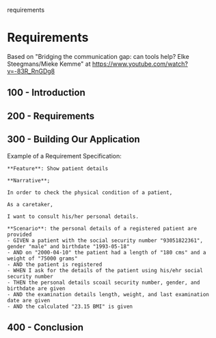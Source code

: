 requirements
# Requirements

Based on "Bridging the communication gap: can tools help? Elke Steegmans/Mieke Kemme" at https://www.youtube.com/watch?v=-83R_RnGDg8

## 100 - Introduction

## 200 - Requirements

## 300 - Building Our Application

Example of a Requirement Specification:

```
**Feature**: Show patient details

**Narrative**;

In order to check the physical condition of a patient,

As a caretaker,

I want to consult his/her personal details.

**Scenario**: the personal details of a registered patient are provided
- GIVEN a patient with the social security number "93051822361", gender "male" and birthdate "1993-05-18"
- AND on "2000-04-10" the patient had a length of "180 cms" and a weight of "75000 grams"
- AND the patient is registered
- WHEN I ask for the details of the patient using his/ehr social security number
- THEN the personal details scoail security number, gender, and birthdate are given
- AND the examination details length, weight, and last examination date are given
- AND the calculated "23.15 BMI" is given
```

## 400 - Conclusion
